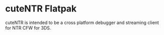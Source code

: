 # cuteNTR Flatpak
cuteNTR is intended to be a cross platform debugger and streaming client for
NTR CFW for 3DS.
